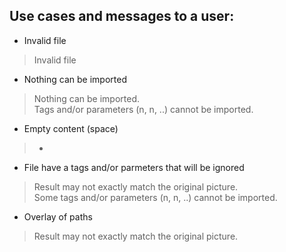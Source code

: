 Use cases and messages to a user:
---
* Invalid file

> Invalid file

* Nothing can be imported

> Nothing can be imported. <br/>
> Tags and/or parameters (n, n, ..) cannot be imported.

* Empty content (space)

> -


* File have a tags and/or parmeters that will be ignored

> Result may not exactly match the original picture. <br/>
> Some tags and/or parameters (n, n, ..) cannot be imported.

* Overlay of paths

> Result may not exactly match the original picture.

